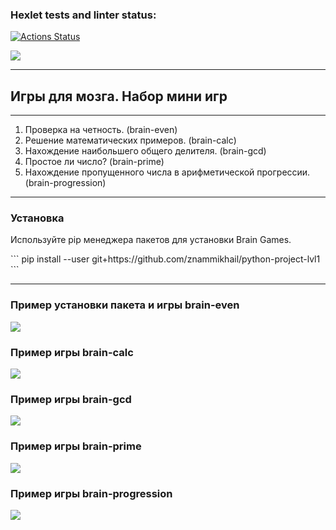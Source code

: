 ### Hexlet tests and linter status:
[![Actions Status](https://github.com/znammikhail/python-project-lvl1/workflows/hexlet-check/badge.svg)](https://github.com/znammikhail/python-project-lvl1/actions)

<a href="https://codeclimate.com/github/znammikhail/python-project-lvl1/maintainability"><img src="https://api.codeclimate.com/v1/badges/3fa1fa0311b59fea490e/maintainability" /></a>

<hr>

<h2>Игры для мозга. Набор мини игр</h2>

<hr>

<ol>
 <li>Проверка на четность. (brain-even)</li>
 <li>Решение математических примеров. (brain-calc)</li>
 <li>Нахождение наибольшего общего делителя. (brain-gcd)</li>
 <li>Простое ли число? (brain-prime)</li>
 <li>Нахождение пропущенного числа в арифметической прогрессии. (brain-progression)</li>
</ol>

<hr>

<h3> Установка </h3>
<p>Используйте pip менеджера пакетов для установки Brain Games.</p>
```
pip install --user git+https://github.com/znammikhail/python-project-lvl1
```
<hr>

<h3> Пример установки пакета и игры brain-even </h3>
<a href="https://asciinema.org/a/nKzDYAvNMI2vKBaz2cYWGWHds" target="_blank"><img src="https://asciinema.org/a/nKzDYAvNMI2vKBaz2cYWGWHds.svg" /></a>

<h3> Пример игры brain-calc </h3>
<a href="https://asciinema.org/a/fq1CHKg12z1M901kc04UwfslY" target="_blank"><img src="https://asciinema.org/a/fq1CHKg12z1M901kc04UwfslY.svg" /></a>

<h3> Пример игры brain-gcd </h3>
<a href="https://asciinema.org/a/4kzxyYEO5m9DxzJKllObPoSD7" target="_blank"><img src="https://asciinema.org/a/4kzxyYEO5m9DxzJKllObPoSD7.svg" /></a>

<h3> Пример игры brain-prime </h3>
<a href="https://asciinema.org/a/YYXG604fR23TVLsHwHvJNF0Rf" target="_blank"><img src="https://asciinema.org/a/YYXG604fR23TVLsHwHvJNF0Rf.svg" /></a>

<h3> Пример игры brain-progression </h3>
<a href="https://asciinema.org/a/qV4mfajhu4iA7P4e1TJcaDxCU" target="_blank"><img src="https://asciinema.org/a/qV4mfajhu4iA7P4e1TJcaDxCU.svg" /></a>


